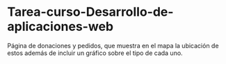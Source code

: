 # Tarea-curso-Desarrollo-de-aplicaciones-web
Página de donaciones y pedidos, que muestra en el mapa la ubicación de estos además de incluir un gráfico sobre el tipo de cada uno.
